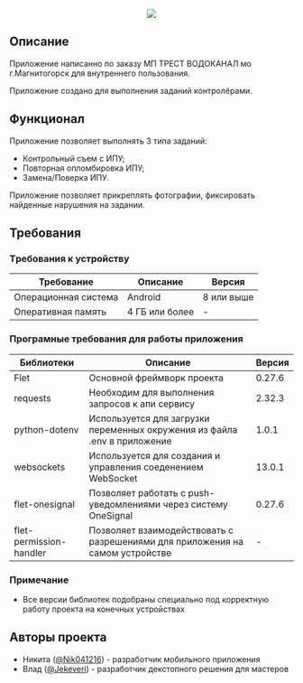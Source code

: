 <p align="center">
<img src="https://magvoda.ru/assets/img/logo/logo.png"/>
</p>

## Описание
Приложение написанно по заказу МП ТРЕСТ ВОДОКАНАЛ мо г.Магнитогорск для внутреннего пользования.

Приложение создано для выполнения заданий контролёрами.

## Функционал
Приложение позволяет выполнять 3 типа заданий:
- Контрольный съем с ИПУ;
- Повторная опломбировка ИПУ;
- Замена/Поверка ИПУ.

Приложение позволяет прикреплять фотографии, фиксировать найденные нарушения на задании.

## Требования
### Tребования к устройству

| Требование | Описание | Версия |
| --- | --- | --- |
| Операционная система | Android | 8 или выше |
| Оперативная память | 4 ГБ или более | - |

### Програмные требования для работы приложения
| Библиотеки | Описание | Версия |
| --- | --- | --- |
| Flet | Основной фреймворк проекта | 0.27.6 |
| requests | Необходим для выполнения запросов к апи сервису | 2.32.3 |
| python-dotenv | Используется для загрузки переменных окружения из файла .env в приложение | 1.0.1 |
| websockets | Используется для создания и управления соеденением WebSocket | 13.0.1 |
| flet-onesignal | Позволяет работать с push-уведомлениями через систему OneSignal | 0.27.6 |
| flet-permission-handler | Позволяет взаимодействовать с разрешениями для приложения на самом устройстве | - |

### Примечание

- Все версии библиотек подобраны специально под корректную работу проекта на конечных устройствах

## Авторы проекта

- Никита ([@Nik041216](https://github.com/Nik041216)) - разработчик мобильного приложения
- Влад ([@Jekeveri](https://github.com/Jekeveri)) - разработчик декстопного решения для мастеров 

